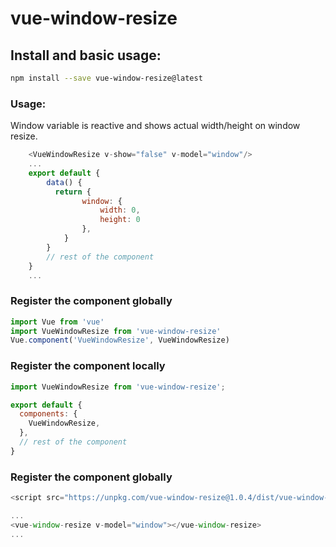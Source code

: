 # vue-window-resize

## Install and basic usage:
```sh
npm install --save vue-window-resize@latest
```

### Usage:
Window variable is reactive and shows actual width/height on window resize. 
```js
    <VueWindowResize v-show="false" v-model="window"/>
    ...
    export default {
        data() {
          return {
                window: {
                    width: 0,
                    height: 0
                },
            }
        }
        // rest of the component
    }
    ...
```


### Register the component globally
```js
import Vue from 'vue'
import VueWindowResize from 'vue-window-resize'
Vue.component('VueWindowResize', VueWindowResize)
```

### Register the component locally
```js
import VueWindowResize from 'vue-window-resize';

export default {
  components: {
    VueWindowResize,
  },
  // rest of the component
}
```

### Register the component globally
```js
<script src="https://unpkg.com/vue-window-resize@1.0.4/dist/vue-window-resize.umd.min.js"></script>

...
<vue-window-resize v-model="window"></vue-window-resize>
...
```


